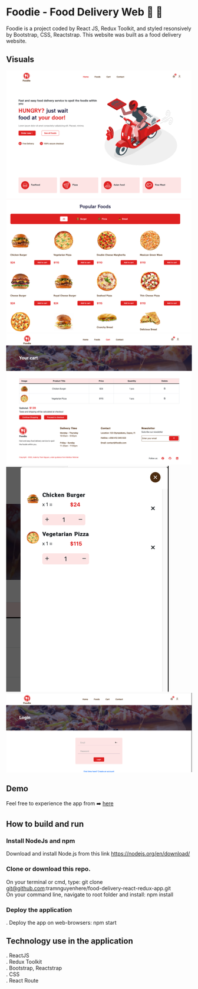 # Foodie - Food Delivery Web 🍕 🍔

Foodie is a project coded by React JS, Redux Toolkit, and styled resonsively by Bootstrap, CSS, Reactstrap. This website was built as a food delivery website.

## Visuals

<img src='src/assets/screenshots/Screenshot 2022-08-31 at 11.50.42.png'>
<img src='src/assets/screenshots/Screenshot 2022-08-31 at 11.51.00.png'>
<img src='src/assets/screenshots/Screenshot 2022-08-31 at 11.51.22.png'>
<img src='src/assets/screenshots/Screenshot 2022-08-31 at 11.51.30.png'>
<img src='src/assets/screenshots/Screenshot 2022-08-31 at 11.51.40.png'>

## Demo

Feel free to experience the app from ➡️ [here](https://foodie-delivery-tramnguyenhere.netlify.app/home)

## How to build and run

### Install NodeJs and npm

Download and install Node.js from this link https://nodejs.org/en/download/

### Clone or download this repo.

On your terminal or cmd, type: git clone git@github.com:tramnguyenhere/food-delivery-react-redux-app.git <br />
On your command line, navigate to root folder and install: npm install

### Deploy the application

. Deploy the app on web-browsers: npm start

## Technology use in the application

. ReactJS <br />
. Redux Toolkit <br />
. Bootstrap, Reactstrap <br />
. CSS <br />
. React Route
